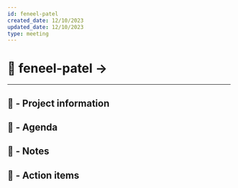 ```yaml
---
id: feneel-patel
created_date: 12/10/2023
updated_date: 12/10/2023
type: meeting
---
```

# 🚀  feneel-patel -> 

---
## 📢 - Project information


## 📅 - Agenda


## 📝 - Notes


## 💠 - Action items

